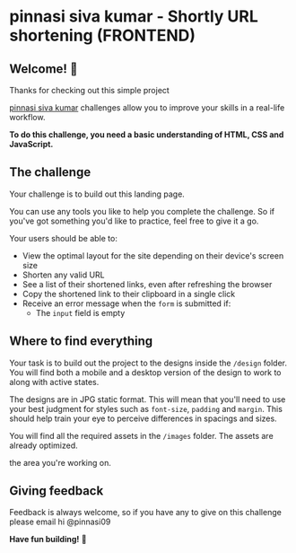 # pinnasi siva kumar - Shortly URL shortening (FRONTEND)


## Welcome! 👋

Thanks for checking out this simple project 

[pinnasi siva kumar](https://www.github.com/pinnai09) challenges allow you to improve your skills in a real-life workflow.

**To do this challenge, you need a basic understanding of HTML, CSS and JavaScript.**

## The challenge

Your challenge is to build out this landing page.

You can use any tools you like to help you complete the challenge. So if you've got something you'd like to practice, feel free to give it a go.

Your users should be able to:

- View the optimal layout for the site depending on their device's screen size
- Shorten any valid URL
- See a list of their shortened links, even after refreshing the browser
- Copy the shortened link to their clipboard in a single click
- Receive an error message when the `form` is submitted if:
  - The `input` field is empty



## Where to find everything

Your task is to build out the project to the designs inside the `/design` folder. You will find both a mobile and a desktop version of the design to work to along with active states.

The designs are in JPG static format. This will mean that you'll need to use your best judgment for styles such as `font-size`, `padding` and `margin`. This should help train your eye to perceive differences in spacings and sizes.


You will find all the required assets in the `/images` folder. The assets are already optimized.



 the area you're working on.

## Giving feedback

Feedback is always welcome, so if you have any to give on this challenge please email hi @pinnasi09


**Have fun building!** 🚀

